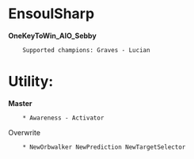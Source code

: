 # EnsoulSharp
**OneKeyToWin_AIO_Sebby**

        Supported champions: Graves - Lucian

# Utility:
**Master**

        * Awareness - Activator

Overwrite

        * NewOrbwalker NewPrediction NewTargetSelector
